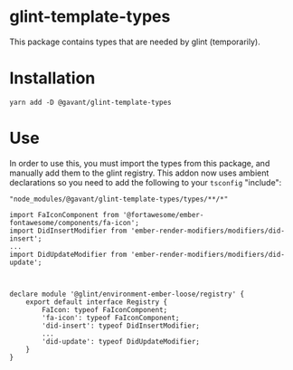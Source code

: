 # glint-template-types

This package contains types that are needed by glint (temporarily).

# Installation

`yarn add -D @gavant/glint-template-types`

# Use

In order to use this, you must import the types from this package, and manually add them to the glint registry.
This addon now uses ambient declarations so you need to add the following to your `tsconfig` "include":

`"node_modules/@gavant/glint-template-types/types/**/*"`

```
import FaIconComponent from '@fortawesome/ember-fontawesome/components/fa-icon';
import DidInsertModifier from 'ember-render-modifiers/modifiers/did-insert';
...
import DidUpdateModifier from 'ember-render-modifiers/modifiers/did-update';



declare module '@glint/environment-ember-loose/registry' {
    export default interface Registry {
        FaIcon: typeof FaIconComponent;
        'fa-icon': typeof FaIconComponent;
        'did-insert': typeof DidInsertModifier;
        ...
        'did-update': typeof DidUpdateModifier;
    }
}

```
